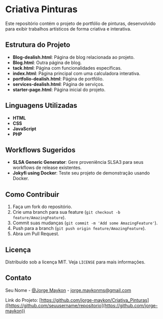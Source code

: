 # Criativa Pinturas

Este repositório contém o projeto de portfólio de pinturas, desenvolvido para exibir trabalhos artísticos de forma criativa e interativa.

## Estrutura do Projeto

- **Blog-dealish.html**: Página de blog relacionada ao projeto.
- **Blog.html**: Outra página de blog.
- **tack.html**: Página com funcionalidades específicas.
- **index.html**: Página principal com uma calculadora interativa.
- **portfolio-dealish.html**: Página de portfólio.
- **services-dealish.html**: Página de serviços.
- **starter-page.html**: Página inicial do projeto.

## Linguagens Utilizadas

- **HTML**
- **CSS**
- **JavaScript**
- **PHP**

## Workflows Sugeridos

- **SLSA Generic Generator**: Gere proveniência SLSA3 para seus workflows de release existentes.
- **Jokyfi using Docker**: Teste seu projeto de demonstração usando Docker.

## Como Contribuir

1. Faça um fork do repositório.
2. Crie uma branch para sua feature (`git checkout -b feature/AmazingFeature`).
3. Commit suas mudanças (`git commit -m 'Add some AmazingFeature'`).
4. Push para a branch (`git push origin feature/AmazingFeature`).
5. Abra um Pull Request.

## Licença

Distribuído sob a licença MIT. Veja `LICENSE` para mais informações.

## Contato

Seu Nome - [@Jorge Maykon](https://github.com/jorge-maykon) - jorge.maykonms@gmail.com

Link do Projeto: [https://github.com/jorge-maykon/Criativa_Pinturas]([https://github.com/seuusername/repositorio](https://github.com/jorge-maykon))

